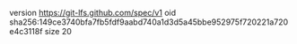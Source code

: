 version https://git-lfs.github.com/spec/v1
oid sha256:149ce3740bfa7fb5fdf9aabd740a1d3d5a45bbe952975f720221a720e4c3118f
size 20
